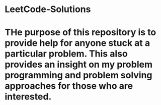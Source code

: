 # LeetCode-Solutions
# THe purpose of this repository is to provide help for anyone stuck at a particular problem. This also provides an insight on my problem programming and problem solving approaches for those who are interested. 
